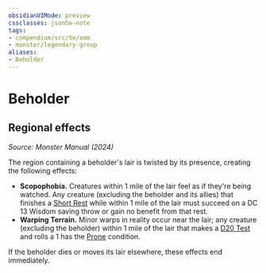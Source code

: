 ```yaml
---
obsidianUIMode: preview
cssclasses: json5e-note
tags:
- compendium/src/5e/xmm
- monster/legendary-group
aliases:
- Beholder
---
```

# Beholder

## Regional effects
_Source: Monster Manual (2024)_

The region containing a beholder's lair is twisted by its presence, creating the following effects:

- **Scopophobia.** Creatures within 1 mile of the lair feel as if they're being watched. Any creature (excluding the beholder and its allies) that finishes a [Short Rest](/3-Mechanics/CLI/variant-rules/short-rest-xphb.md) while within 1 mile of the lair must succeed on a DC 13 Wisdom saving throw or gain no benefit from that rest.  
- **Warping Terrain.** Minor warps in reality occur near the lair; any creature (excluding the beholder) within 1 mile of the lair that makes a [D20 Test](/3-Mechanics/CLI/variant-rules/d20-test-xphb.md) and rolls a 1 has the [Prone](conditions.md#Prone) condition.  

If the beholder dies or moves its lair elsewhere, these effects end immediately.